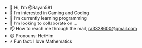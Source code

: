 - 👋 Hi, I’m @Rayan581
- 👀 I’m interested in Gaming and Coding
- 🌱 I’m currently learning programming
- 💞️ I’m looking to collaborate on ...
- 📫 How to reach me through the mail, ra3328600@gmail.com
- 😄 Pronouns: He/Him
- ⚡ Fun fact: I love Mathematics

<!---
Rayan581/Rayan581 is a ✨ special ✨ repository because its `README.md` (this file) appears on your GitHub profile.
You can click the Preview link to take a look at your changes.
--->
